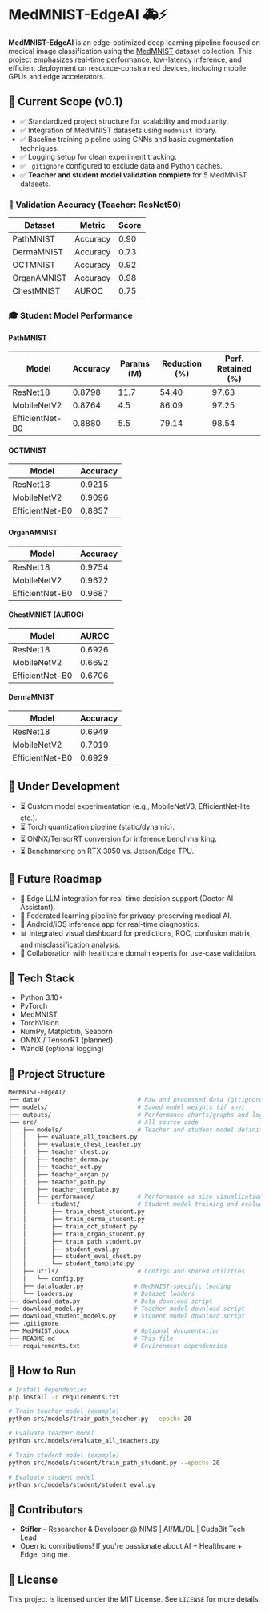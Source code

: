 # MedMNIST-EdgeAI 🚑⚡

**MedMNIST-EdgeAI** is an edge-optimized deep learning pipeline focused on medical image classification using the [MedMNIST](https://medmnist.com/) dataset collection. This project emphasizes real-time performance, low-latency inference, and efficient deployment on resource-constrained devices, including mobile GPUs and edge accelerators.

## 📌 Current Scope (v0.1)

* ✅ Standardized project structure for scalability and modularity.
* ✅ Integration of MedMNIST datasets using `medmnist` library.
* ✅ Baseline training pipeline using CNNs and basic augmentation techniques.
* ✅ Logging setup for clean experiment tracking.
* ✅ `.gitignore` configured to exclude data and Python caches.
* ✅ **Teacher and student model validation complete** for 5 MedMNIST datasets.

### 🧠 Validation Accuracy (Teacher: ResNet50)

| Dataset     | Metric   | Score |
| ----------- | -------- | ----- |
| PathMNIST   | Accuracy | 0.90  |
| DermaMNIST  | Accuracy | 0.73  |
| OCTMNIST    | Accuracy | 0.92  |
| OrganAMNIST | Accuracy | 0.98  |
| ChestMNIST  | AUROC    | 0.75  |

### 🎓 Student Model Performance

#### PathMNIST

| Model           | Accuracy | Params (M) | Reduction (%) | Perf. Retained (%) |
| --------------- | -------- | ---------- | ------------- | ------------------ |
| ResNet18        | 0.8798   | 11.7       | 54.40         | 97.63              |
| MobileNetV2     | 0.8764   | 4.5        | 86.09         | 97.25              |
| EfficientNet-B0 | 0.8880   | 5.5        | 79.14         | 98.54              |

#### OCTMNIST

| Model           | Accuracy |
| --------------- | -------- |
| ResNet18        | 0.9215   |
| MobileNetV2     | 0.9096   |
| EfficientNet-B0 | 0.8857   |

#### OrganAMNIST

| Model           | Accuracy |
| --------------- | -------- |
| ResNet18        | 0.9754   |
| MobileNetV2     | 0.9672   |
| EfficientNet-B0 | 0.9687   |

#### ChestMNIST (AUROC)

| Model           | AUROC  |
| --------------- | ------ |
| ResNet18        | 0.6926 |
| MobileNetV2     | 0.6692 |
| EfficientNet-B0 | 0.6706 |

#### DermaMNIST

| Model           | Accuracy |
| --------------- | -------- |
| ResNet18        | 0.6949   |
| MobileNetV2     | 0.7019   |
| EfficientNet-B0 | 0.6929   |

## 🚧 Under Development

* ⏳ Custom model experimentation (e.g., MobileNetV3, EfficientNet-lite, etc.).
* ⏳ Torch quantization pipeline (static/dynamic).
* ⏳ ONNX/TensorRT conversion for inference benchmarking.
* ⏳ Benchmarking on RTX 3050 vs. Jetson/Edge TPU.

## 🔮 Future Roadmap

* 🧠 Edge LLM integration for real-time decision support (Doctor AI Assistant).
* 🚁 Federated learning pipeline for privacy-preserving medical AI.
* 📲 Android/iOS inference app for real-time diagnostics.
* 📊 Integrated visual dashboard for predictions, ROC, confusion matrix, and misclassification analysis.
* 🤝 Collaboration with healthcare domain experts for use-case validation.

## 🧱 Tech Stack

* Python 3.10+
* PyTorch
* MedMNIST
* TorchVision
* NumPy, Matplotlib, Seaborn
* ONNX / TensorRT (planned)
* WandB (optional logging)

## 📂 Project Structure

```bash
MedMNIST-EdgeAI/
├── data/                           # Raw and processed data (gitignored)
├── models/                         # Saved model weights (if any)
├── outputs/                        # Performance charts/graphs and logs
├── src/                            # All source code
│   ├── models/                     # Teacher and student model definitions
│   │   ├── evaluate_all_teachers.py
│   │   ├── evaluate_chest_teacher.py
│   │   ├── teacher_chest.py
│   │   ├── teacher_derma.py
│   │   ├── teacher_oct.py
│   │   ├── teacher_organ.py
│   │   ├── teacher_path.py
│   │   ├── teacher_template.py
│   │   ├── performance/            # Performance vs size visualization
│   │   └── student/                # Student model training and evaluation
│   │       ├── train_chest_student.py
│   │       ├── train_derma_student.py
│   │       ├── train_oct_student.py
│   │       ├── train_organ_student.py
│   │       ├── train_path_student.py
│   │       ├── student_eval.py
│   │       ├── student_eval_chest.py
│   │       └── student_template.py
│   ├── utils/                      # Configs and shared utilities
│   │   └── config.py
│   ├── dataloader.py              # MedMNIST-specific loading
│   └── loaders.py                 # Dataset loaders
├── download_data.py               # Data download script
├── download_model.py              # Teacher model download script
├── download_student_models.py     # Student model download script
├── .gitignore
├── MedMNIST.docx                  # Optional documentation
├── README.md                      # This file
└── requirements.txt               # Environment dependencies
```

## 🧪 How to Run

```bash
# Install dependencies
pip install -r requirements.txt

# Train teacher model (example)
python src/models/train_path_teacher.py --epochs 20

# Evaluate teacher model
python src/models/evaluate_all_teachers.py

# Train student model (example)
python src/models/student/train_path_student.py --epochs 20

# Evaluate student model
python src/models/student/student_eval.py
```

## 🤝 Contributors

* **Stifler** – Researcher & Developer @ NIMS | AI/ML/DL | CudaBit Tech Lead
* Open to contributions! If you're passionate about AI + Healthcare + Edge, ping me.

## 📜 License

This project is licensed under the MIT License. See `LICENSE` for more details.

